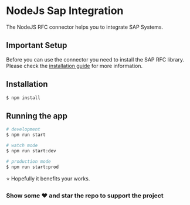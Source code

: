 # NodeJs Sap Integration

The NodeJS RFC connector helps you to integrate SAP Systems.

## Important Setup

Before you can use the connector you need to install the SAP RFC library. Please check the [installation guide](https://github.com/SAP/node-rfc/blob/main/doc/installation.md#sap-nwrfc-sdk-installation) for more information.

## Installation

```bash
$ npm install
```

## Running the app

```bash
# development
$ npm run start

# watch mode
$ npm run start:dev

# production mode
$ npm run start:prod
```

:star: Hopefully it benefits your works.

### Show some :heart: and star the repo to support the project